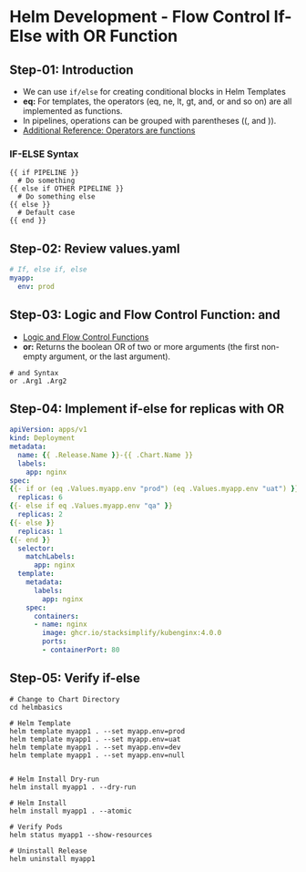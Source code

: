 # Helm Development - Flow Control If-Else with OR Function

## Step-01: Introduction
-  We can use `if/else` for creating conditional blocks in Helm Templates
- **eq:** For templates, the operators (eq, ne, lt, gt, and, or and so on) are all implemented as functions. 
- In pipelines, operations can be grouped with parentheses ((, and )).
- [Additional Reference: Operators are functions](https://helm.sh/docs/chart_template_guide/functions_and_pipelines/#operators-are-functions)
### IF-ELSE Syntax
```t
{{ if PIPELINE }}
  # Do something
{{ else if OTHER PIPELINE }}
  # Do something else
{{ else }}
  # Default case
{{ end }}
```

## Step-02: Review values.yaml
```yaml
# If, else if, else
myapp:
  env: prod
```

## Step-03: Logic and Flow Control Function: and 
- [Logic and Flow Control Functions](https://helm.sh/docs/chart_template_guide/function_list/#logic-and-flow-control-functions)
- **or:**  Returns the boolean OR of two or more arguments (the first non-empty argument, or the last argument).
```t
# and Syntax
or .Arg1 .Arg2

```
## Step-04: Implement if-else for replicas with OR 

```yaml
apiVersion: apps/v1
kind: Deployment
metadata:
  name: {{ .Release.Name }}-{{ .Chart.Name }}
  labels:
    app: nginx
spec:
{{- if or (eq .Values.myapp.env "prod") (eq .Values.myapp.env "uat") }}
  replicas: 6
{{- else if eq .Values.myapp.env "qa" }}  
  replicas: 2
{{- else }}  
  replicas: 1  
{{- end }}
  selector:
    matchLabels:
      app: nginx
  template:
    metadata:
      labels:
        app: nginx
    spec:
      containers:
      - name: nginx
        image: ghcr.io/stacksimplify/kubenginx:4.0.0
        ports:
        - containerPort: 80
```

## Step-05: Verify if-else
```t
# Change to Chart Directory
cd helmbasics

# Helm Template 
helm template myapp1 . --set myapp.env=prod
helm template myapp1 . --set myapp.env=uat
helm template myapp1 . --set myapp.env=dev
helm template myapp1 . --set myapp.env=null


# Helm Install Dry-run 
helm install myapp1 . --dry-run

# Helm Install
helm install myapp1 . --atomic

# Verify Pods
helm status myapp1 --show-resources

# Uninstall Release
helm uninstall myapp1
```
